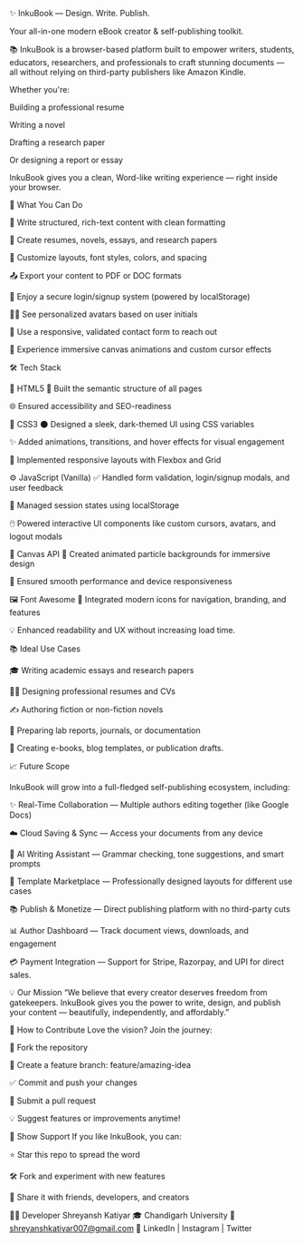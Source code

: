 ✨ InkuBook — Design. Write. Publish.


Your all-in-one modern eBook creator & self-publishing toolkit.

📚 InkuBook is a browser-based platform built to empower writers, students, educators, researchers, and professionals to craft stunning documents — all without relying on third-party publishers like Amazon Kindle.

Whether you're:

Building a professional resume

Writing a novel

Drafting a research paper

Or designing a report or essay

InkuBook gives you a clean, Word-like writing experience — right inside your browser.



🚀 What You Can Do

📝 Write structured, rich-text content with clean formatting

📄 Create resumes, novels, essays, and research papers

🎨 Customize layouts, font styles, colors, and spacing

📤 Export your content to PDF or DOC formats

🔐 Enjoy a secure login/signup system (powered by localStorage)

🧑‍💻 See personalized avatars based on user initials

💌 Use a responsive, validated contact form to reach out

🌌 Experience immersive canvas animations and custom cursor effects



🛠️ Tech Stack

🔧 HTML5
🧱 Built the semantic structure of all pages

🌐 Ensured accessibility and SEO-readiness

🎨 CSS3
🌑 Designed a sleek, dark-themed UI using CSS variables

✨ Added animations, transitions, and hover effects for visual engagement

📱 Implemented responsive layouts with Flexbox and Grid

⚙️ JavaScript (Vanilla)
✅ Handled form validation, login/signup modals, and user feedback

💾 Managed session states using localStorage

🖱️ Powered interactive UI components like custom cursors, avatars, and logout modals

🧬 Canvas API
🌌 Created animated particle backgrounds for immersive design

🚀 Ensured smooth performance and device responsiveness

🖼️ Font Awesome
🎯 Integrated modern icons for navigation, branding, and features

💡 Enhanced readability and UX without increasing load time.





📚 Ideal Use Cases

🎓 Writing academic essays and research papers

🧑‍💼 Designing professional resumes and CVs

✍️ Authoring fiction or non-fiction novels

🧪 Preparing lab reports, journals, or documentation

📰 Creating e-books, blog templates, or publication drafts.






📈 Future Scope

InkuBook will grow into a full-fledged self-publishing ecosystem, including:

✨ Real-Time Collaboration — Multiple authors editing together (like Google Docs)

☁️ Cloud Saving & Sync — Access your documents from any device

🤖 AI Writing Assistant — Grammar checking, tone suggestions, and smart prompts

🎨 Template Marketplace — Professionally designed layouts for different use cases

📚 Publish & Monetize — Direct publishing platform with no third-party cuts

📊 Author Dashboard — Track document views, downloads, and engagement

💳 Payment Integration — Support for Stripe, Razorpay, and UPI for direct sales.





💡 Our Mission
“We believe that every creator deserves freedom from gatekeepers. InkuBook gives you the power to write, design, and publish your content — beautifully, independently, and affordably.”




🤝 How to Contribute
Love the vision? Join the journey:

🍴 Fork the repository

🌿 Create a feature branch: feature/amazing-idea

✅ Commit and push your changes

🚀 Submit a pull request

💡 Suggest features or improvements anytime!




🌟 Show Support
If you like InkuBook, you can:

⭐ Star this repo to spread the word

🛠️ Fork and experiment with new features

📣 Share it with friends, developers, and creators




👨‍💻 Developer
Shreyansh Katiyar
🎓 Chandigarh University
📧 shreyanshkatiyar007@gmail.com
🔗 LinkedIn | Instagram | Twitter

